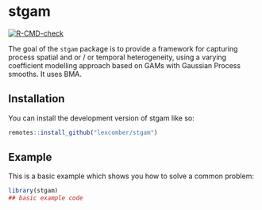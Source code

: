 
# stgam

<!-- badges: start -->
[![R-CMD-check](https://github.com/lexcomber/stgam/actions/workflows/R-CMD-check.yaml/badge.svg)](https://github.com/lexcomber/stgam/actions/workflows/R-CMD-check.yaml)
<!-- badges: end -->

The goal of the `stgam` package is to provide a framework for capturing process spatial and or / or temporal heterogeneity, using a varying coefficient modelling approach based on GAMs with Gaussian Process smooths.  It uses BMA. 

## Installation

You can install the development version of stgam like so:

``` r
remotes::install_github("lexcomber/stgam")
```

## Example

This is a basic example which shows you how to solve a common problem:

``` r
library(stgam)
## basic example code
```

